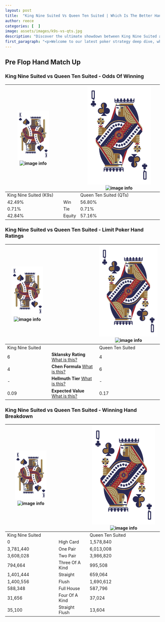 ```yaml
---
layout: post
title:  "King Nine Suited Vs Queen Ten Suited | Which Is The Better Hand In Poker? A Complete Guide"
author: reece
categories: [  ]
image: assets/images/k9s-vs-qts.jpg
description: "Discover the ultimate showdown between King Nine Suited and Queen Ten Suited in poker! Uncover the odds, strategies, and scenarios where one hand triumphs over the other. Get ready to up your poker game with this thrilling analysis."
first_paragraph: "<p>Welcome to our latest poker strategy deep dive, where we're pitting two distinct hands against each other in a high-stakes showdown: King Nine Suited vs Queen Ten Suited.</p><p>In the dynamic world of poker, every decision counts, and knowing which hand holds the upper hand is key to your success at the table.</p><p>In this article, we'll dissect these two hands, explore the scenarios where one dominates the other, and equip you with the knowledge to make strategic choices that can tip the odds in your favor.</p><p>Get ready to unravel the intriguing dynamics of these poker hands and elevate your game to new heights.</p>"
---
```




[comment]: # (sp0)

## Pre Flop Hand Match Up

<div class="table hand-ratings" markdown="1"> 



### King Nine Suited vs Queen Ten Suited - Odds Of Winning


    
| ![image info](assets/images/hand1/K.png) ![image info](assets/images/hand1/9s.png) |  | ![image info](assets/images/hand2/Q.png) ![image info](assets/images/hand2/Ts.png) |
| -------- | -------- | -------- |
| King Nine Suited (K9s) |  | Queen Ten Suited (QTs) |
| 42.49% | Win | 56.80% |
| 0.71% | Tie | 0.71% |
| 42.84% | Equity | 57.16% |




[comment]: # (sp1)



### King Nine Suited vs Queen Ten Suited - Limit Poker Hand Ratings


    
| ![image info](assets/images/hand1/K.png) ![image info](assets/images/hand1/9s.png) |  | ![image info](assets/images/hand2/Q.png) ![image info](assets/images/hand2/Ts.png) |
| -------- | -------- | -------- |
| King Nine Suited |  | Queen Ten Suited |
| 6 | **Sklansky Rating** [What is this?](/sklansky-rating-explained) | 4 |
| 4 | **Chen Formula** [What is this?](/chen-formula-explained) | 6 |
| - | **Hellmuth Tier** [What is this?](/Hellmuth-tier-explained) | - |
| 0.09 | **Expected Value** [What is this?](/expected-value-explained) | 0.17 |




[comment]: # (sp2)



### King Nine Suited vs Queen Ten Suited - Winning Hand Breakdown


    
| ![image info](assets/images/hand1/K.png) ![image info](assets/images/hand1/9s.png) |  | ![image info](assets/images/hand2/Q.png) ![image info](assets/images/hand2/Ts.png) |
| -------- | -------- | -------- |
| King Nine Suited |  | Queen Ten Suited |
| 0 | High Card | 1,578,840 |
| 3,781,440 | One Pair | 6,013,008 |
| 3,608,028 | Two Pair | 3,986,820 |
| 794,664 | Three Of A Kind | 995,508 |
| 1,401,444 | Straight | 659,064 |
| 1,400,556 | Flush | 1,690,612 |
| 588,348 | Full House | 587,796 |
| 31,656 | Four Of A Kind | 37,024 |
| 35,100 | Straight Flush | 13,604 |




[comment]: # (sp3)



</div>

[comment]: # (sp4)



[comment]: # (sp5)

